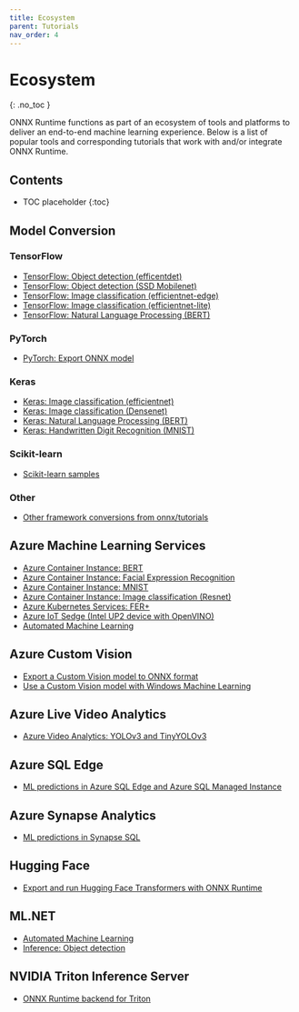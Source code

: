 ```yaml
---
title: Ecosystem
parent: Tutorials
nav_order: 4
---
```

# Ecosystem
{: .no_toc }

ONNX Runtime functions as part of an ecosystem of tools and platforms to deliver an end-to-end machine learning experience. Below is a list of popular tools and corresponding tutorials that work with and/or integrate ONNX Runtime.

## Contents
* TOC placeholder
{:toc}

## Model Conversion
### TensorFlow
* [TensorFlow: Object detection (efficentdet)](https://github.com/onnx/tensorflow-onnx/blob/master/tutorials/efficientdet.ipynb)
* [TensorFlow: Object detection (SSD Mobilenet)](https://github.com/onnx/tensorflow-onnx/blob/master/tutorials/ConvertingSSDMobilenetToONNX.ipynb)
* [TensorFlow: Image classification (efficientnet-edge)](https://github.com/onnx/tensorflow-onnx/blob/master/tutorials/efficientnet-edge.ipynb)
* [TensorFlow: Image classification (efficientnet-lite)](https://github.com/onnx/tensorflow-onnx/blob/master/tutorials/efficientnet-lite.ipynb)
* [TensorFlow: Natural Language Processing (BERT)](https://github.com/onnx/tensorflow-onnx/blob/master/tutorials/BertTutorial.ipynb)

### PyTorch
* [PyTorch: Export ONNX model](./export-pytorch-model.md)

### Keras
* [Keras: Image classification (efficientnet)](https://github.com/onnx/keras-onnx/blob/master/tutorial/TensorFlow_Keras_EfficientNet.ipynb)
* [Keras: Image classification (Densenet)](https://www.onnxruntime.ai/python/auto_examples/plot_dl_keras.html#sphx-glr-auto-examples-plot-dl-keras-py)
* [Keras: Natural Language Processing (BERT)](https://github.com/microsoft/onnxruntime/tree/master/onnxruntime/python/tools/transformers/notebooks/Tensorflow_Keras_Bert-Squad_OnnxRuntime_CPU.ipynb)
* [Keras: Handwritten Digit Recognition (MNIST)](https://github.com/onnx/keras-onnx/blob/master/tutorial/TensorFlow_Keras_MNIST.ipynb)

### Scikit-learn
* [Scikit-learn samples](http://onnx.ai/sklearn-onnx/index_tutorial.html)

### Other
* [Other framework conversions from onnx/tutorials](https://github.com/onnx/tutorials#converting-to-onnx-format)

## Azure Machine Learning Services
* [Azure Container Instance: BERT](https://github.com/microsoft/onnxruntime/tree/master/onnxruntime/python/tools/transformers/notebooks/Inference_Bert_with_OnnxRuntime_on_AzureML.ipynb)
* [Azure Container Instance: Facial Expression Recognition](https://github.com/Azure/MachineLearningNotebooks/blob/master/how-to-use-azureml/deployment/onnx/onnx-inference-facial-expression-recognition-deploy.ipynb)
* [Azure Container Instance: MNIST](https://github.com/Azure/MachineLearningNotebooks/blob/master/how-to-use-azureml/deployment/onnx/onnx-inference-mnist-deploy.ipynb)
* [Azure Container Instance: Image classification (Resnet)](https://github.com/Azure/MachineLearningNotebooks/blob/master/how-to-use-azureml/deployment/onnx/onnx-modelzoo-aml-deploy-resnet50.ipynb)
* [Azure Kubernetes Services: FER+](https://github.com/microsoft/onnxruntime/tree/master/docs/python/notebooks/onnx-inference-byoc-gpu-cpu-aks.ipynb)
* [Azure IoT Sedge (Intel UP2 device with OpenVINO)](https://github.com/Azure-Samples/onnxruntime-iot-edge/blob/master/AzureML-OpenVINO/README.md)
* [Automated Machine Learning](https://github.com/Azure/MachineLearningNotebooks/blob/master/how-to-use-azureml/automated-machine-learning/classification-bank-marketing-all-features/auto-ml-classification-bank-marketing-all-features.ipynb)

## Azure Custom Vision
* [Export a Custom Vision model to ONNX format](https://docs.microsoft.com/en-us/samples/azure-samples/cognitive-services-onnx-customvision-sample/cognitive-services-onnx-customvision-sample/)
* [Use a Custom Vision model with Windows Machine Learning](https://docs.microsoft.com/en-us/azure/cognitive-services/custom-vision-service/custom-vision-onnx-windows-ml)

## Azure Live Video Analytics
* [Azure Video Analytics: YOLOv3 and TinyYOLOv3](https://github.com/Azure/live-video-analytics/tree/master/utilities/video-analysis/yolov3-onnx)

## Azure SQL Edge
* [ML predictions in Azure SQL Edge and Azure SQL Managed Instance](https://docs.microsoft.com/en-us/azure/azure-sql-edge/deploy-onnxJ)

## Azure Synapse Analytics
* [ML predictions in Synapse SQL](https://docs.microsoft.com/en-us/azure/synapse-analytics/sql-data-warehouse/sql-data-warehouse-predict)

## Hugging Face
* [Export and run Hugging Face Transformers with ONNX Runtime](https://github.com/huggingface/transformers/blob/master/notebooks/04-onnx-export.ipynb)

## ML.NET
* [Automated Machine Learning](https://docs.microsoft.com/en-us/azure/machine-learning/how-to-use-automl-onnx-model-dotnet?toc=/dotnet/machine-learning/how-to-guides/toc.json&bc=/dotnet/machine-learning/how-to-guides/toc.json)
* [Inference: Object detection](https://docs.microsoft.com/en-us/dotnet/machine-learning/tutorials/object-detection-onnx)

## NVIDIA Triton Inference Server
* [ONNX Runtime backend for Triton](https://github.com/triton-inference-server/onnxruntime_backend)